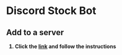 # <b>Discord Stock Bot <b> 

## <b>Add to a server<b>

1. Click the [link](
https://discord.com/oauth2/authorize?client_id=821232614249463829&permissions=0&scope=bot%20applications.commands) and follow the instructions

## 